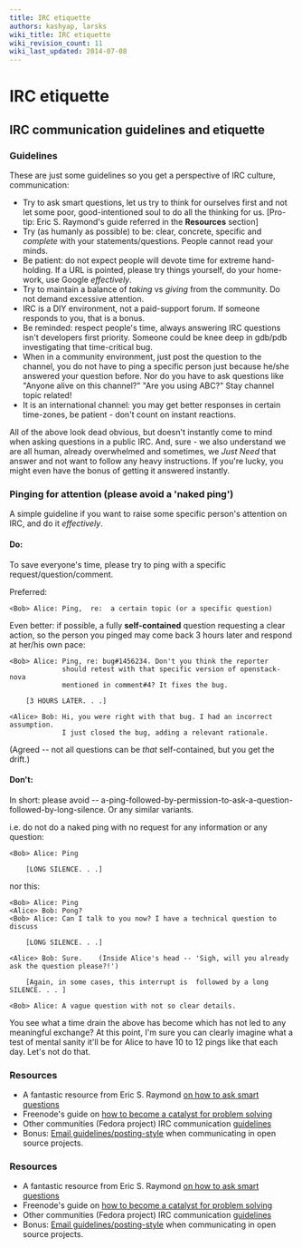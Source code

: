 ```yaml
---
title: IRC etiquette
authors: kashyap, larsks
wiki_title: IRC etiquette
wiki_revision_count: 11
wiki_last_updated: 2014-07-08
---
```


# IRC etiquette

## IRC communication guidelines and etiquette

### Guidelines

These are just some guidelines so you get a perspective of IRC culture, communication:

*   Try to ask smart questions, let us try to think for ourselves first and not let some poor, good-intentioned soul to do all the thinking for us. [Pro-tip: Eric S. Raymond's guide referred in the **Resources** section]
*   Try (as humanly as possible) to be: clear, concrete, specific and *complete* with your statements/questions. People cannot read your minds.
*   Be patient: do not expect people will devote time for extreme hand-holding. If a URL is pointed, please try things yourself, do your home-work, use Google *effectively*.
*   Try to maintain a balance of *taking* vs *giving* from the community. Do not demand excessive attention.
*   IRC is a DIY environment, not a paid-support forum. If someone responds to you, that is a bonus.
*   Be reminded: respect people's time, always answering IRC questions isn't developers first priority. Someone could be knee deep in gdb/pdb investigating that time-critical bug.
*   When in a community environment, just post the question to the channel, you do not have to ping a specific person just because he/she answered your question before. Nor do you have to ask questions like "Anyone alive on this channel?" "Are you using ABC?" Stay channel topic related!
*   It is an international channel: you may get better responses in certain time-zones, be patient - don't count on instant reactions.

All of the above look dead obvious, but doesn't instantly come to mind when asking questions in a public IRC. And, sure - we also understand we are all human, already overwhelmed and sometimes, we *Just Need* that answer and not want to follow any heavy instructions. If you're lucky, you might even have the bonus of getting it answered instantly.

### Pinging for attention (please avoid a 'naked ping')

A simple guideline if you want to raise some specific person's attention on IRC, and do it *effectively*.

#### Do:

To save everyone's time, please try to ping with a specific request/question/comment.

Preferred:

    <Bob> Alice: Ping,  re:  a certain topic (or a specific question)

Even better: if possible, a fully **self-contained** question requesting a clear action, so the person you pinged may come back 3 hours later and respond at her/his own pace:

    <Bob> Alice: Ping, re: bug#1456234. Don't you think the reporter 
                 should retest with that specific version of openstack-nova
                 mentioned in comment#4? It fixes the bug.

        [3 HOURS LATER. . .]

    <Alice> Bob: Hi, you were right with that bug. I had an incorrect assumption. 
                 I just closed the bug, adding a relevant rationale.

(Agreed -- not all questions can be *that* self-contained, but you get the drift.)

#### Don't:

In short: please avoid -- a-ping-followed-by-permission-to-ask-a-question-followed-by-long-silence. Or any similar variants.

i.e. do not do a naked ping with no request for any information or any question:

    <Bob> Alice: Ping

        [LONG SILENCE. . .]

nor this:

    <Bob> Alice: Ping
    <Alice> Bob: Pong?
    <Bob> Alice: Can I talk to you now? I have a technical question to discuss

        [LONG SILENCE. . .]

    <Alice> Bob: Sure.    (Inside Alice's head -- 'Sigh, will you already ask the question please?!')

        [Again, in some cases, this interrupt is  followed by a long SILENCE. . . ]

    <Bob> Alice: A vague question with not so clear details.

You see what a time drain the above has become which has not led to any meaningful exchange? At this point, I'm sure you can clearly imagine what a test of mental sanity it'll be for Alice to have 10 to 12 pings like that each day. Let's not do that.

### Resources

*   A fantastic resource from Eric S. Raymond [on how to ask smart questions](http://www.catb.org/~esr/faqs/smart-questions.html)
*   Freenode's guide on [how to become a catalyst for problem solving](http://freenode.net/catalysts.shtml)
*   Other communities (Fedora project) IRC communication [guidelines](https://fedoraproject.org/wiki/How_to_communicate_using_IRC)
*   Bonus: [Email guidelines/posting-style](https://fedorahosted.org/rhevm-api/wiki/Email_Guidelines) when communicating in open source projects.

### Resources

*   A fantastic resource from Eric S. Raymond [on how to ask smart questions](http://www.catb.org/~esr/faqs/smart-questions.html)
*   Freenode's guide on [how to become a catalyst for problem solving](http://freenode.net/catalysts.shtml)
*   Other communities (Fedora project) IRC communication [guidelines](https://fedoraproject.org/wiki/How_to_communicate_using_IRC)
*   Bonus: [Email guidelines/posting-style](https://fedorahosted.org/rhevm-api/wiki/Email_Guidelines) when communicating in open source projects.
